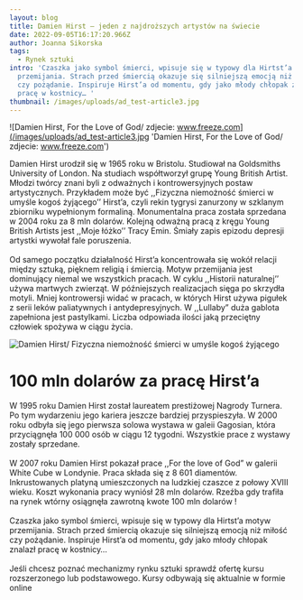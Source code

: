 ```yaml
---
layout: blog
title: Damien Hirst – jeden z najdroższych artystów na świecie
date: 2022-09-05T16:17:20.966Z
author: Joanna Sikorska
tags:
  - Rynek sztuki
intro: 'Czaszka jako symbol śmierci, wpisuje się w typowy dla Hirtst’a motyw
  przemijania. Strach przed śmiercią okazuje się silniejszą emocją niż miłość
  czy pożądanie. Inspiruje Hirst’a od momentu, gdy jako młody chłopak znalazł
  pracę w kostnicy… '
thumbnail: /images/uploads/ad_test-article3.jpg
---
```


![Damien Hirst, For the Love of God/ zdjecie: www.freeze.com](/images/uploads/ad_test-article3.jpg 'Damien Hirst, For the Love of God/ zdjecie: www.freeze.com')

Damien Hirst urodził się w 1965 roku w Bristolu. Studiował na Goldsmiths University of London. Na studiach współtworzył grupę Young British Artist. Młodzi twórcy znani byli z odważnych i kontrowersyjnych postaw artystycznych. Przykładem może być ,,Fizyczna niemożność śmierci w umyśle kogoś żyjącego’’ Hirst’a, czyli rekin tygrysi zanurzony w szklanym zbiorniku wypełnionym formaliną. Monumentalna praca została sprzedana w 2004 roku za 8 mln dolarów. Kolejną odważną pracą z kręgu Young British Artists jest ,,Moje łóżko’’ Tracy Emin. Śmiały zapis epizodu depresji artystki wywołał fale poruszenia.\
\
Od samego początku działalność Hirst’a koncentrowała się wokół relacji między sztuką, pięknem religią i śmiercią. Motyw przemijania jest dominujący niemal we wszystkich pracach. W cyklu ,,Historii naturalnej’’ używa martwych zwierząt. W późniejszych realizacjach sięga po skrzydła motyli. Mniej kontrowersji widać w pracach, w których Hirst używa pigułek z serii leków paliatywnych i antydepresyjnych. W ,,Lullaby” duża gablota zapełniona jest pastylkami. Liczba odpowiada ilości jaką przeciętny człowiek spożywa w ciągu życia.

![Damien Hirst/ Fizyczna niemożność śmierci w umyśle kogoś żyjącego](/images/uploads/unknossswnarticleimage2.png 'Damien Hirst/ Fizyczna niemożność śmierci w umyśle kogoś żyjącego, zdjęcie: damienhirst.com')

# 100 mln dolarów za pracę Hirst’a

W 1995 roku Damien Hirst został laureatem prestiżowej Nagrody Turnera. Po tym wydarzeniu jego kariera jeszcze bardziej przyspieszyła. W 2000 roku odbyła się jego pierwsza solowa wystawa w galeii Gagosian, która przyciągnęła 100 000 osób w ciągu 12 tygodni. Wszystkie prace z wystawy zostały sprzedane.\
\
W 2007 roku Damien Hirst pokazał prace ,,For the love of God” w galerii White Cube w Londynie. Praca składa się z 8 601 diamentów. Inkrustowanych platyną umieszczonych na ludzkiej czaszce z połowy XVIII wieku. Koszt wykonania pracy wyniósł 28 mln dolarów. Rzeźba gdy trafiła na rynek wtórny osiągnęła zawrotną kwote 100 mln dolarów !\
\
Czaszka jako symbol śmierci, wpisuje się w typowy dla Hirtst’a motyw przemijania. Strach przed śmiercią okazuje się silniejszą emocją niż miłość czy pożądanie. Inspiruje Hirst’a od momentu, gdy jako młody chłopak znalazł pracę w kostnicy…\
\
Jeśli chcesz poznać mechanizmy rynku sztuki sprawdź ofertę kursu rozszerzonego lub podstawowego. Kursy odbywają się aktualnie w formie online
